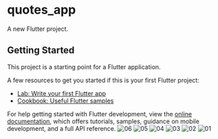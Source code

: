 # quotes_app

A new Flutter project.

## Getting Started

This project is a starting point for a Flutter application.

A few resources to get you started if this is your first Flutter project:

- [Lab: Write your first Flutter app](https://docs.flutter.dev/get-started/codelab)
- [Cookbook: Useful Flutter samples](https://docs.flutter.dev/cookbook)

For help getting started with Flutter development, view the
[online documentation](https://docs.flutter.dev/), which offers tutorials,
samples, guidance on mobile development, and a full API reference.
![06](https://github.com/user-attachments/assets/ce36fd4d-cddc-44a4-9407-9d99735c8ec0)
![05](https://github.com/user-attachments/assets/2c3df624-9e19-43ff-9442-9ae03fa18bdb)
![04](https://github.com/user-attachments/assets/f4e33bd2-4b25-40d2-b49e-dda05bb1ae66)
![03](https://github.com/user-attachments/assets/ea00685a-d9ed-4e8a-9ff1-03a01e707037)
![02](https://github.com/user-attachments/assets/3f15e05a-fa6c-44a1-be71-c47a61cc5cc9)
![01](https://github.com/user-attachments/assets/be343692-5b6e-4437-a68c-fdc5ffe76afe)

